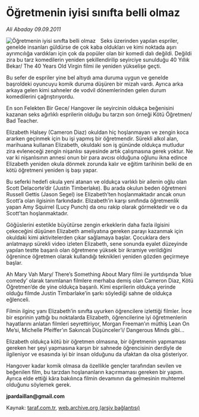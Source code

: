 # Öğretmenin iyisi sınıfta belli olmaz

*Ali Abaday 09.09.2011*

<div class="yazi"><img align="left" alt="Öğretmenin iyisi sınıfta belli olmaz" border="0" src="http://www.taraf.com.tr/fotoraflar/makaleler/ogretmenin-iyisi-sinifta-belli-olmaz_9010_orijinal.jpg" style="border-right-width:10px; border-color:#FFFFFF"/><p>Seks üzerinden yapılan espriler, genelde insanları güldürse de çok kaba oldukları ve kimi noktada aşırı ayrımcılığa vardıkları için çok da popüler olan bir komedi dalı değildi. Değildi zira bu tarz komedilerin yeniden şekillendirilip seyirciye sunulduğu 40 Yıllık Bekar/ The 40 Years Old Virgin filmi ile yeniden yükselişe geçti.</p>
<p>Bu sefer de espriler yine bel altıydı ama duruma uygun ve genelde başroldeki oyuncuyu komik duruma düşüren bir mizah vardı. Ayrıca arka arkaya gelen kimi sahneler de vodvil dönemlerinden gelen durum komedilerini çağrıştırıyordu.</p>
<p>En son Felekten Bir Gece/ Hangover ile seyircinin oldukça beğenisini kazanan seks ağırlıklı esprilerin olduğu bu tarzın son örneği Kötü Öğretmen/ Bad Teacher.</p>
<p>Elizabeth Halsey (Cameron Diaz) okuldan hiç hoşlanmayan ve zengin koca ararken geçinmek için bu işi yapmış bir öğretmendir. Sürekli alkol alan, marihuana kullanan Elizabeth, okuldaki son iş gününde oldukça mutludur zira evleneceği zengin nişanlısı sayesinde artık çalışmasına gerek yoktur. Ne var ki nişanlısının annesi onun bir para avcısı olduğuna oğlunu ikna edince Elizabeth yeniden okula dönmek zorunda kalır ve eğitim tarihinin belki de en kötü öğretmeni yeniden iş başı yapar.</p>
<p>Bu seferki hedefi okula yeni atanan ve oldukça varlıklı bir ailenin oğlu olan Scott Delacorte’dir (Justin Timberlake). Bu arada okulun beden öğretmeni Russell Gettis (Jason Segel) ise Elizabeth’ten hoşlanmaktadır ancak onun Scott’a olan ilgisinin farkındadır. Elizabeth’in karşı sınıfında öğretmenlik yapan Amy Squirrel (Lucy Punch) da onu rakip olarak görmektedir ve o da Scott’tan hoşlanmaktadır.</p>
<p>Göğüslerini estetikle büyütürse zengin erkeklerin daha fazla ilgisini çekeceğini düşünen Elizabeth ameliyatına gereken parayı kazanmak için okuldaki kimi aktivitelerden çıkar sağlamaya başlar. Çocuklara ders anlatmayıp sürekli video izleten Elizabeth, sene sonunda eyalet düzeyinde yapılan testte başarılı olan öğretmene yüksek bir ikramiye verildiğini öğrenince öğretmen olarak kullandığı teknikleri yeniden gözden geçirmeye başlar.</p>
<p>Ah Mary Vah Mary/ There’s Something About Mary filmi ile yurtdışında ‘blue comedy’ olarak tanımlanan filmlere merhaba demiş olan Cameron Diaz, Kötü Öğretmen’de de yine oldukça başarılı. Kimi esprilerin oldukça yerinde olduğu filmde Justin Timbarlake’in şarkı söylediği sahne de oldukça eğlenceli.</p>
<p>Filmin ilginç yanı Elizabeth’in sınıfta uyurken öğrencilere izlettiği filmler. İnce bir esprinin yattığı bu noktalarda Elizabeth, öğrencilerine iyi öğretmenlerin hayatlarını anlatan filmleri seyrettiriyor, Morgan Freeman’ın müthiş Lean On Me’si, Michelle Pfeiffer’ın Sakıncalı Düşünceler’i/ Dangerous Minds gibi...</p>
<p>Elizabeth oldukça kötü bir öğretmen olmasına, bir öğretmenin yapmaması gereken her şeyi yapmasına karşın bir sahnede öğrencisinin derdiyle de ilgileniyor ve esasında iyi bir insan olduğunu da ufaktan da olsa gösteriyor.</p>
<p>Hangover kadar komik olmasa da özellikle gençler tarafından sevilen ve beğenilen film, bu tarzdan hoşlananların kaçırmaması gereken bir yapım. Ayrıca elde ettiği kâra bakılınca filmin devamının da gelmesinin muhtemel olduğunu söylemek gerek.</p><b>
<p>jpardaillan@gmail.com</p></b>
</div>

Kaynak: [taraf.com.tr](http://www.taraf.com.tr/ali-abaday/makale-ogretmenin-iyisi-sinifta-belli-olmaz.htm), [web.archive.org (arşiv bağlantısı)](http://web.archive.org/web/20130623042143/http://www.taraf.com.tr/ali-abaday/makale-ogretmenin-iyisi-sinifta-belli-olmaz.htm)
